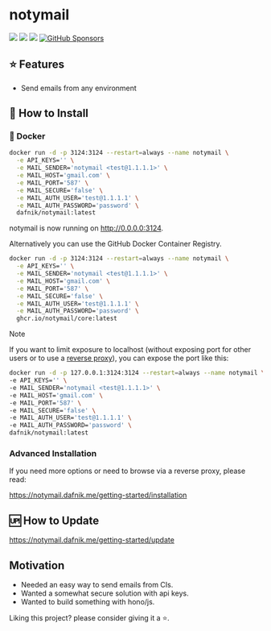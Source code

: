# notymail

<a target="_blank" href="https://github.com/notymail/core"><img src="https://img.shields.io/github/stars/notymail/core?style=flat" /></a>
<a target="_blank" href="https://hub.docker.com/r/dafnik/notymail"><img src="https://img.shields.io/docker/pulls/dafnik/notymail" /></a>
<a target="_blank" href="https://hub.docker.com/r/dafnik/notymail"><img src="https://img.shields.io/docker/v/dafnik/notymail/latest?label=docker%20image%20ver." /></a>
[![GitHub Sponsors](https://img.shields.io/github/sponsors/dafnik?label=GitHub%20Sponsors)](https://github.com/sponsors/dafnik)

## ⭐ Features

- Send emails from any environment

## 🔧 How to Install

### 🐳 Docker

```bash
docker run -d -p 3124:3124 --restart=always --name notymail \
  -e API_KEYS='' \
  -e MAIL_SENDER='notymail <test@1.1.1.1>' \
  -e MAIL_HOST='gmail.com' \
  -e MAIL_PORT='587' \
  -e MAIL_SECURE='false' \
  -e MAIL_AUTH_USER='test@1.1.1.1' \
  -e MAIL_AUTH_PASSWORD='password' \
  dafnik/notymail:latest
```

notymail is now running on <http://0.0.0.0:3124>.

Alternatively you can use the GitHub Docker Container Registry.

```bash
docker run -d -p 3124:3124 --restart=always --name notymail \
  -e API_KEYS='' \
  -e MAIL_SENDER='notymail <test@1.1.1.1>' \
  -e MAIL_HOST='gmail.com' \
  -e MAIL_PORT='587' \
  -e MAIL_SECURE='false' \
  -e MAIL_AUTH_USER='test@1.1.1.1' \
  -e MAIL_AUTH_PASSWORD='password' \
  ghcr.io/notymail/core:latest
```

> [!NOTE]
> If you want to limit exposure to localhost (without exposing port for other users or to use a [reverse proxy](https://notymail.dafnik.me/getting-started/reverse-proxy)), you can expose the port like this:
>
> ```bash
> docker run -d -p 127.0.0.1:3124:3124 --restart=always --name notymail \
> -e API_KEYS='' \
> -e MAIL_SENDER='notymail <test@1.1.1.1>' \
> -e MAIL_HOST='gmail.com' \
> -e MAIL_PORT='587' \
> -e MAIL_SECURE='false' \
> -e MAIL_AUTH_USER='test@1.1.1.1' \
> -e MAIL_AUTH_PASSWORD='password' \
> dafnik/notymail:latest
> ```

### Advanced Installation

If you need more options or need to browse via a reverse proxy, please read:

https://notymail.dafnik.me/getting-started/installation

## 🆙 How to Update

https://notymail.dafnik.me/getting-started/update

## Motivation

- Needed an easy way to send emails from CIs.
- Wanted a somewhat secure solution with api keys.
- Wanted to build something with hono/js.

Liking this project? please consider giving it a ⭐.

